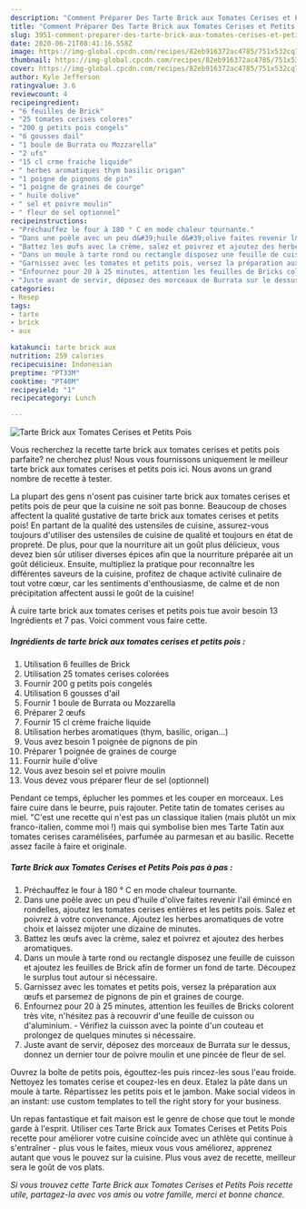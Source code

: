 ```yaml
---
description: "Comment Préparer Des Tarte Brick aux Tomates Cerises et Petits Pois"
title: "Comment Préparer Des Tarte Brick aux Tomates Cerises et Petits Pois"
slug: 3951-comment-preparer-des-tarte-brick-aux-tomates-cerises-et-petits-pois
date: 2020-06-21T08:41:16.558Z
image: https://img-global.cpcdn.com/recipes/82eb916372ac4785/751x532cq70/tarte-brick-aux-tomates-cerises-et-petits-pois-photo-principale-de-la-recette.jpg
thumbnail: https://img-global.cpcdn.com/recipes/82eb916372ac4785/751x532cq70/tarte-brick-aux-tomates-cerises-et-petits-pois-photo-principale-de-la-recette.jpg
cover: https://img-global.cpcdn.com/recipes/82eb916372ac4785/751x532cq70/tarte-brick-aux-tomates-cerises-et-petits-pois-photo-principale-de-la-recette.jpg
author: Kyle Jefferson
ratingvalue: 3.6
reviewcount: 4
recipeingredient:
- "6 feuilles de Brick"
- "25 tomates cerises colores"
- "200 g petits pois congels"
- "6 gousses dail"
- "1 boule de Burrata ou Mozzarella"
- "2 ufs"
- "15 cl crme fraiche liquide"
- " herbes aromatiques thym basilic origan"
- "1 poigne de pignons de pin"
- "1 poigne de graines de courge"
- " huile dolive"
- " sel et poivre moulin"
- " fleur de sel optionnel"
recipeinstructions:
- "Préchauffez le four à 180 ° C en mode chaleur tournante."
- "Dans une poêle avec un peu d&#39;huile d&#39;olive faites revenir l&#39;ail émincé en rondelles, ajoutez les tomates cerises entières et les petits pois. Salez et poivrez à votre convenance. Ajoutez les herbes aromatiques de votre choix et laissez mijoter une dizaine de minutes."
- "Battez les œufs avec la crème, salez et poivrez et ajoutez des herbes aromatiques."
- "Dans un moule à tarte rond ou rectangle disposez une feuille de cuisson et ajoutez les feuilles de Brick afin de former un fond de tarte. Découpez le surplus tout autour si nécessaire."
- "Garnissez avec les tomates et petits pois, versez la préparation aux œufs et parsemez de pignons de pin et graines de courge."
- "Enfournez pour 20 à 25 minutes, attention les feuilles de Bricks colorent très vite, n&#39;hésitez pas à recouvrir d&#39;une feuille de cuisson ou d&#39;aluminium. Vérifiez la cuisson avec la pointe d&#39;un couteau et prolongez de quelques minutes si nécessaire."
- "Juste avant de servir, déposez des morceaux de Burrata sur le dessus, donnez un dernier tour de poivre moulin et une pincée de fleur de sel."
categories:
- Resep
tags:
- tarte
- brick
- aux

katakunci: tarte brick aux 
nutrition: 259 calories
recipecuisine: Indonesian
preptime: "PT33M"
cooktime: "PT40M"
recipeyield: "1"
recipecategory: Lunch

---
```



![Tarte Brick aux Tomates Cerises et Petits Pois](https://img-global.cpcdn.com/recipes/82eb916372ac4785/751x532cq70/tarte-brick-aux-tomates-cerises-et-petits-pois-photo-principale-de-la-recette.jpg)

Vous recherchez la recette tarte brick aux tomates cerises et petits pois parfaite? ne cherchez plus! Nous vous fournissons uniquement le meilleur tarte brick aux tomates cerises et petits pois ici. Nous avons un grand nombre de recette à tester.

La plupart des gens n'osent pas cuisiner tarte brick aux tomates cerises et petits pois de peur que la cuisine ne soit pas bonne. Beaucoup de choses affectent la qualité gustative de tarte brick aux tomates cerises et petits pois! En partant de la qualité des ustensiles de cuisine, assurez-vous toujours d'utiliser des ustensiles de cuisine de qualité et toujours en état de propreté. De plus, pour que la nourriture ait un goût plus délicieux, vous devez bien sûr utiliser diverses épices afin que la nourriture préparée ait un goût délicieux. Ensuite, multipliez la pratique pour reconnaître les différentes saveurs de la cuisine, profitez de chaque activité culinaire de tout votre cœur, car les sentiments d'enthousiasme, de calme et de non précipitation affectent aussi le goût de la cuisine!

<!--inarticleads1-->

À cuire tarte brick aux tomates cerises et petits pois tue avoir besoin 13 Ingrédients et 7 pas. Voici comment vous faire cette.

##### Ingrédients de tarte brick aux tomates cerises et petits pois :

1. Utilisation 6 feuilles de Brick
1. Utilisation 25 tomates cerises colorées
1. Fournir 200 g petits pois congelés
1. Utilisation 6 gousses d&#39;ail
1. Fournir 1 boule de Burrata ou Mozzarella
1. Préparer 2 œufs
1. Fournir 15 cl crème fraiche liquide
1. Utilisation  herbes aromatiques (thym, basilic, origan...)
1. Vous avez besoin 1 poignée de pignons de pin
1. Préparer 1 poignée de graines de courge
1. Fournir  huile d&#39;olive
1. Vous avez besoin  sel et poivre moulin
1. Vous devez vous préparer  fleur de sel (optionnel)


Pendant ce temps, éplucher les pommes et les couper en morceaux. Les faire cuire dans le beurre, puis rajouter. Petite tatin de tomates cerises au miel. &#34;C&#39;est une recette qui n&#39;est pas un classique italien (mais plutôt un mix franco-italien, comme moi !) mais qui symbolise bien mes Tarte Tatin aux tomates cerises caramélisées, parfumée au parmesan et au basilic. Recette assez facile à faire et originale. 

<!--inarticleads2-->

##### Tarte Brick aux Tomates Cerises et Petits Pois pas à pas :

1. Préchauffez le four à 180 ° C en mode chaleur tournante.
1. Dans une poêle avec un peu d&#39;huile d&#39;olive faites revenir l&#39;ail émincé en rondelles, ajoutez les tomates cerises entières et les petits pois. Salez et poivrez à votre convenance. Ajoutez les herbes aromatiques de votre choix et laissez mijoter une dizaine de minutes.
1. Battez les œufs avec la crème, salez et poivrez et ajoutez des herbes aromatiques.
1. Dans un moule à tarte rond ou rectangle disposez une feuille de cuisson et ajoutez les feuilles de Brick afin de former un fond de tarte. Découpez le surplus tout autour si nécessaire.
1. Garnissez avec les tomates et petits pois, versez la préparation aux œufs et parsemez de pignons de pin et graines de courge.
1. Enfournez pour 20 à 25 minutes, attention les feuilles de Bricks colorent très vite, n&#39;hésitez pas à recouvrir d&#39;une feuille de cuisson ou d&#39;aluminium. - Vérifiez la cuisson avec la pointe d&#39;un couteau et prolongez de quelques minutes si nécessaire.
1. Juste avant de servir, déposez des morceaux de Burrata sur le dessus, donnez un dernier tour de poivre moulin et une pincée de fleur de sel.


Ouvrez la boîte de petits pois, égouttez-les puis rincez-les sous l&#39;eau froide. Nettoyez les tomates cerise et coupez-les en deux. Etalez la pâte dans un moule à tarte. Répartissez les petits pois et le jambon. Make social videos in an instant: use custom templates to tell the right story for your business. 

<!--inarticleads1-->

<p>
Un repas fantastique et fait maison est le genre de chose que tout le monde garde à l'esprit. Utiliser ces Tarte Brick aux Tomates Cerises et Petits Pois recette pour améliorer votre cuisine coïncide avec un athlète qui continue à s'entraîner - plus vous le faites, mieux vous vous améliorez, apprenez autant que vous le pouvez sur la cuisine. Plus vous avez de recette, meilleur sera le goût de vos plats.
</p>

<p>
<i>Si vous trouvez cette Tarte Brick aux Tomates Cerises et Petits Pois recette utile, partagez-la avec vos amis ou votre famille, merci et bonne chance.</i>
</p>
